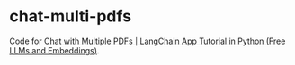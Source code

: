 # chat-multi-pdfs

Code for [Chat with Multiple PDFs | LangChain App Tutorial in Python (Free LLMs and
Embeddings)](https://www.youtube.com/watch?v=dXxQ0LR-3Hg).
